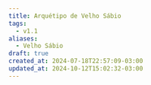 ```yaml
---
title: Arquétipo de Velho Sábio
tags:
  - v1.1
aliases:
  - Velho Sábio
draft: true
created_at: 2024-07-18T22:57:09-03:00
updated_at: 2024-10-12T15:02:32-03:00
---
```


